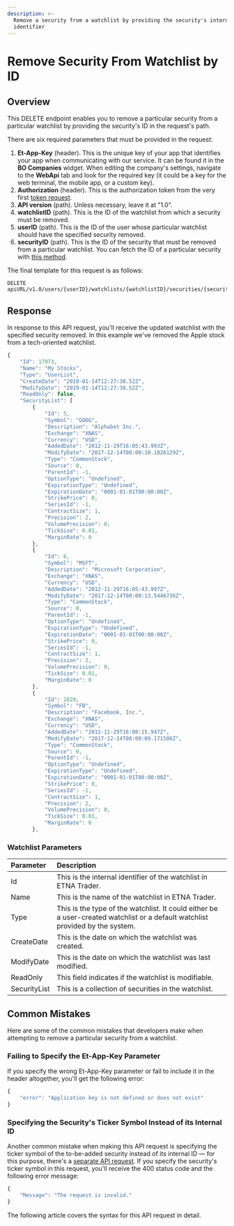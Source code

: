 ```yaml
---
description: >-
  Remove a security from a watchlist by providing the security's internal
  identifier
---
```


# Remove Security From Watchlist by ID

## Overview

This DELETE endpoint enables you to remove a particular security from a particular watchlist by providing the security's ID in the request's path.

There are six required parameters that must be provided in the request:

1. **Et-App-Key** \(header\). This is the unique key of your app that identifies your app when communicating with our service. It can be found it in the **BO Companies** widget. When editing the company's settings, navigate to the **WebApi** tab and look for the required key \(it could be a key for the web terminal, the mobile app, or a custom key\).
2. **Authorization** \(header\). This is the authorization token from the very first [token request]().
3. **API version** \(path\). Unless necessary, leave it at "1.0".
4. **watchlistID** \(path\). This is the ID of the watchlist from which a security must be removed.
5. **userID** \(path\). This is the ID of the user whose particular watchlist should have the specified security removed.
6. **securityID** \(path\). This is the ID of the security that must be removed from a particular watchlist. You can fetch the ID of a particular security with [this method](https://github.com/etnatrader/gitbookHelp/tree/6c42ded62b3c38323fe9c79d5284ef0387d6f690/rest-api/broker-api/securities/get-securitys-info-by-its-ticket-symbol/README.md).

The final template for this request is as follows:

```text
DELETE apiURL/v1.0/users/{userID}/watchlists/{watchlistID}/securities/{securityID}
```

## Response

In response to this API request, you'll receive the updated watchlist with the specified security removed. In this example we've removed the Apple stock from a tech-oriented watchlist.

```javascript
{
    "Id": 17973,
    "Name": "My Stocks",
    "Type": "UserList",
    "CreateDate": "2019-01-14T12:27:38.52Z",
    "ModifyDate": "2019-01-14T12:27:38.52Z",
    "ReadOnly": false,
    "SecurityList": [
        {
            "Id": 5,
            "Symbol": "GOOG",
            "Description": "Alphabet Inc.",
            "Exchange": "XNAS",
            "Currency": "USD",
            "AddedDate": "2012-11-29T16:05:43.993Z",
            "ModifyDate": "2017-12-14T08:00:10.1826129Z",
            "Type": "CommonStock",
            "Source": 0,
            "ParentId": -1,
            "OptionType": "Undefined",
            "ExpirationType": "Undefined",
            "ExpirationDate": "0001-01-01T00:00:00Z",
            "StrikePrice": 0,
            "SeriesId": -1,
            "ContractSize": 1,
            "Precision": 2,
            "VolumePrecision": 0,
            "TickSize": 0.01,
            "MarginRate": 0
        },
        {
            "Id": 6,
            "Symbol": "MSFT",
            "Description": "Microsoft Corporation",
            "Exchange": "XNAS",
            "Currency": "USD",
            "AddedDate": "2012-11-29T16:05:43.997Z",
            "ModifyDate": "2017-12-14T08:00:13.5446736Z",
            "Type": "CommonStock",
            "Source": 0,
            "ParentId": -1,
            "OptionType": "Undefined",
            "ExpirationType": "Undefined",
            "ExpirationDate": "0001-01-01T00:00:00Z",
            "StrikePrice": 0,
            "SeriesId": -1,
            "ContractSize": 1,
            "Precision": 2,
            "VolumePrecision": 0,
            "TickSize": 0.01,
            "MarginRate": 0
        },
        {
            "Id": 2829,
            "Symbol": "FB",
            "Description": "Facebook, Inc.",
            "Exchange": "XNAS",
            "Currency": "USD",
            "AddedDate": "2012-11-29T16:08:15.947Z",
            "ModifyDate": "2017-12-14T08:00:09.171586Z",
            "Type": "CommonStock",
            "Source": 0,
            "ParentId": -1,
            "OptionType": "Undefined",
            "ExpirationType": "Undefined",
            "ExpirationDate": "0001-01-01T00:00:00Z",
            "StrikePrice": 0,
            "SeriesId": -1,
            "ContractSize": 1,
            "Precision": 2,
            "VolumePrecision": 0,
            "TickSize": 0.01,
            "MarginRate": 0
        },
```

### Watchlist Parameters

| Parameter | Description |
| :--- | :--- |
| Id | This is the internal identifier of the watchlist in ETNA Trader. |
| Name | This is the name of the watchlist in ETNA Trader. |
| Type | This is the type of the watchlist. It could either be a user-created watchlist or a default watchlist provided by the system. |
| CreateDate | This is the date on which the watchlist was created. |
| ModifyDate | This is the date on which the watchlist was last modified. |
| ReadOnly | This field indicates if the watchlist is modifiable. |
| SecurityList | This is a collection of securities in the watchlist. |

## Common Mistakes

Here are some of the common mistakes that developers make when attempting to remove a particular security from a watchlist.

### Failing to Specify the Et-App-Key Parameter

If you specify the wrong Et-App-Key parameter or fail to include it in the header altogether, you'll get the following error:

```javascript
{
    "error": "Application key is not defined or does not exist"
}
```

### Specifying  the Security's Ticker Symbol Instead of its Internal ID

Another common mistake when making this API request is specifying the ticker symbol of the to-be-added security instead of its internal ID — for this purpose, there's a [separate API request](../remove-security-from-watchlist-by-ticker/). If you specify the security's ticker symbol in this request, you'll receive the 400 status code and the following error message:

```javascript
{
    "Message": "The request is invalid."
}
```

The following article covers the syntax for this API request in detail.

